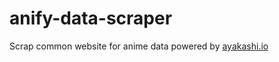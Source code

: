 # anify-data-scraper

Scrap common website for anime data powered by [ayakashi.io](https://ayakashi.io/)
